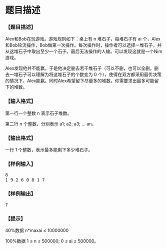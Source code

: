 # 题目描述


<h3>
【题目描述】
</h3>
<p>
Alex和Bob在玩游戏。游戏规则如下：桌上有 n 堆石子，每堆石子有 ai 个，Alex和Bob轮流操作，Bob做第一次操作。每次操作时，操作者可以选择一堆石子，并从这堆石子中取出至少一个石子。最后无法操作的人输。可以发现这就是一个Nim游戏。
</p>
<p>
Alex发现他并不能赢，于是他决定删去若干堆石子（可以不删，也可以全删，删去一堆石子可以理解为将这堆石子的个数变为 0 个），使得在双方都采用最优决策的情况下，Alex能赢。同时Alex希望留下尽量多的堆数，你需要求出最多可能留下的堆数。
</p>
<h3>
【输入格式】
</h3>
<p>
第一行一个整数 n 表示石子堆数。
</p>
<p>
第二行 n 个整数，分别表示 a1; a2; a3; ... an。
</p>
<h3>
【输出格式】
</h3>
<p>
一行 1 个整数，表示最多能剩下多少堆石子。
</p>
<h3>
【样例输入】
</h3>
<pre>8
1 9 2 6 0 8 1 7
</pre>
<h3>
【样例输出】
</h3>
<pre>7
</pre>
<h3>
【提示】
</h3>
<p>
40%数据 n*maxai ≤ 10000000
</p>
<p>
100%数据 1 ≤ n ≤ 500000; 0 ≤ ai ≤ 500000。
</p>
